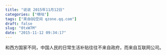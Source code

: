 ```yaml
---
title: "说说 2015年11月12日"
categories: ["嘀咕"]
tags: ["来自QQ空间 qzone.qq.com"]
draft: false
slug: "0txW7M"
date: "2015-11-12 09:34:17"
---
```


和西方国家不同，中国人民的日常生活补贴往往不来自政府，而来自互联网公司。
